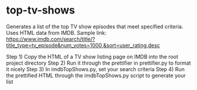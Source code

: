 # top-tv-shows
Generates a list of the top TV show episodes that meet specified criteria. 
Uses HTML data from IMDB. Sample link: https://www.imdb.com/search/title/?title_type=tv_episode&num_votes=1000,&sort=user_rating,desc

Step 1) Copy the HTML of a TV show listing page on IMDB into the root project directory
Step 2) Run it through the prettifier in prettifier.py to format it nicely
Step 3) In imdbTopShows.py, set your search criteria
Step 4) Run the prettified HTML through the imdbTopShows.py script to generate your list
